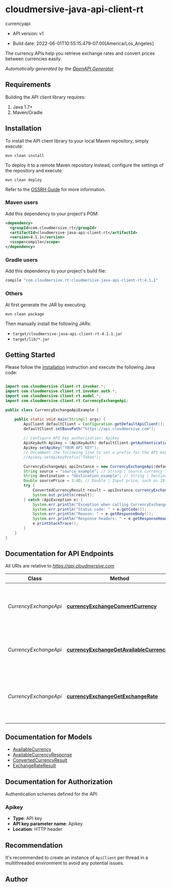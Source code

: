 # cloudmersive-java-api-client-rt

currencyapi

- API version: v1

- Build date: 2022-06-01T10:55:15.479-07:00[America/Los_Angeles]

The currency APIs help you retrieve exchange rates and convert prices between currencies easily.


*Automatically generated by the [OpenAPI Generator](https://openapi-generator.tech)*

## Requirements

Building the API client library requires:

1. Java 1.7+
2. Maven/Gradle

## Installation

To install the API client library to your local Maven repository, simply execute:

```shell
mvn clean install
```

To deploy it to a remote Maven repository instead, configure the settings of the repository and execute:

```shell
mvn clean deploy
```

Refer to the [OSSRH Guide](http://central.sonatype.org/pages/ossrh-guide.html) for more information.

### Maven users

Add this dependency to your project's POM:

```xml
<dependency>
  <groupId>com.cloudmersive.rt</groupId>
  <artifactId>cloudmersive-java-api-client-rt</artifactId>
  <version>4.1.1</version>
  <scope>compile</scope>
</dependency>
```

### Gradle users

Add this dependency to your project's build file:

```groovy
compile "com.cloudmersive.rt:cloudmersive-java-api-client-rt:4.1.1"
```

### Others

At first generate the JAR by executing:

```shell
mvn clean package
```

Then manually install the following JARs:

- `target/cloudmersive-java-api-client-rt-4.1.1.jar`
- `target/lib/*.jar`

## Getting Started

Please follow the [installation](#installation) instruction and execute the following Java code:

```java

import com.cloudmersive.client.rt.invoker.*;
import com.cloudmersive.client.rt.invoker.auth.*;
import com.cloudmersive.client.rt.model.*;
import com.cloudmersive.client.rt.CurrencyExchangeApi;

public class CurrencyExchangeApiExample {

    public static void main(String[] args) {
        ApiClient defaultClient = Configuration.getDefaultApiClient();
        defaultClient.setBasePath("https://api.cloudmersive.com");
        
        // Configure API key authorization: Apikey
        ApiKeyAuth Apikey = (ApiKeyAuth) defaultClient.getAuthentication("Apikey");
        Apikey.setApiKey("YOUR API KEY");
        // Uncomment the following line to set a prefix for the API key, e.g. "Token" (defaults to null)
        //Apikey.setApiKeyPrefix("Token");

        CurrencyExchangeApi apiInstance = new CurrencyExchangeApi(defaultClient);
        String source = "source_example"; // String | Source currency three-digit code (ISO 4217), e.g. USD, EUR, etc.
        String destination = "destination_example"; // String | Destination currency three-digit code (ISO 4217), e.g. USD, EUR, etc.
        Double sourcePrice = 3.4D; // Double | Input price, such as 19.99 in source currency
        try {
            ConvertedCurrencyResult result = apiInstance.currencyExchangeConvertCurrency(source, destination, sourcePrice);
            System.out.println(result);
        } catch (ApiException e) {
            System.err.println("Exception when calling CurrencyExchangeApi#currencyExchangeConvertCurrency");
            System.err.println("Status code: " + e.getCode());
            System.err.println("Reason: " + e.getResponseBody());
            System.err.println("Response headers: " + e.getResponseHeaders());
            e.printStackTrace();
        }
    }
}

```

## Documentation for API Endpoints

All URIs are relative to *https://api.cloudmersive.com*

Class | Method | HTTP request | Description
------------ | ------------- | ------------- | -------------
*CurrencyExchangeApi* | [**currencyExchangeConvertCurrency**](docs/CurrencyExchangeApi.md#currencyExchangeConvertCurrency) | **POST** /currency/exchange-rates/convert/{source}/to/{destination} | Converts a price from the source currency into the destination currency
*CurrencyExchangeApi* | [**currencyExchangeGetAvailableCurrencies**](docs/CurrencyExchangeApi.md#currencyExchangeGetAvailableCurrencies) | **POST** /currency/exchange-rates/list-available | Get a list of available currencies and corresponding countries
*CurrencyExchangeApi* | [**currencyExchangeGetExchangeRate**](docs/CurrencyExchangeApi.md#currencyExchangeGetExchangeRate) | **POST** /currency/exchange-rates/get/{source}/to/{destination} | Gets the exchange rate from the source currency into the destination currency


## Documentation for Models

 - [AvailableCurrency](docs/AvailableCurrency.md)
 - [AvailableCurrencyResponse](docs/AvailableCurrencyResponse.md)
 - [ConvertedCurrencyResult](docs/ConvertedCurrencyResult.md)
 - [ExchangeRateResult](docs/ExchangeRateResult.md)


## Documentation for Authorization

Authentication schemes defined for the API:
### Apikey


- **Type**: API key
- **API key parameter name**: Apikey
- **Location**: HTTP header


## Recommendation

It's recommended to create an instance of `ApiClient` per thread in a multithreaded environment to avoid any potential issues.

## Author



